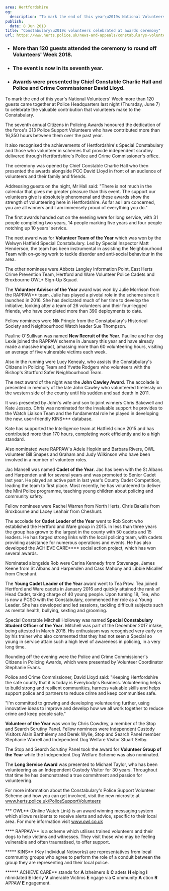 ```yaml
area: Hertfordshire
og:
  description: "To mark the end of this year\u2019s National Volunteers\u2019 Week more than 120 guests came together at Police Headquarters last night (Thursday, June 7) to celebrate the valuable contribution that volunteers make to the Constabulary."
publish:
  date: 8 Jun 2018
title: "Constabulary\u2019s volunteers celebrated at awards ceremony"
url: https://www.herts.police.uk/news-and-appeals/constabularys-volunteers-celebrated-at-awards-ceremony-0347
```

* ### More than 120 guests attended the ceremony to round off Volunteers' Week 2018.

 * ### The event is now in its seventh year.

 * ### Awards were presented by Chief Constable Charlie Hall and Police and Crime Commissioner David Lloyd.

To mark the end of this year's National Volunteers' Week more than 120 guests came together at Police Headquarters last night (Thursday, June 7) to celebrate the valuable contribution that volunteers make to the Constabulary.

The seventh annual Citizens in Policing Awards honoured the dedication of the force's 313 Police Support Volunteers who have contributed more than 16,350 hours between them over the past year.

It also recognised the achievements of Hertfordshire's Special Constabulary and those who volunteer in schemes that provide independent scrutiny delivered through Hertfordshire's Police and Crime Commissioner's office.

The ceremony was opened by Chief Constable Charlie Hall who then presented the awards alongside PCC David Lloyd in front of an audience of volunteers and their family and friends.

Addressing guests on the night, Mr Hall said: "There is not much in the calendar that gives me greater pleasure than this event. The support our volunteers give is absolutely phenomenal and these awards show the strength of volunteering here in Hertfordshire. As far as I am concerned, you are all winners and I am immensely proud of everything you do."

The first awards handed out on the evening were for long service, with 31 people completing two years, 14 people marking five years and four people notching up 10 years' service.

The next award was for **Volunteer Team of the Year** which was won by the Welwyn Hatfield Special Constabulary. Led by Special Inspector Matt Henderson, the team has been instrumental in assisting the Neighbourhood Team with on-going work to tackle disorder and anti-social behaviour in the area.

The other nominees were Abbots Langley Information Point, East Herts Crime Prevention Team, Hertford and Ware Volunteer Police Cadets and Broxbourne OWL* Sign-Up Squad.

The **Volunteer Advisor of the Year** award was won by Julie Morrison from the RAPPAW** team.
Julie has played a pivotal role in the scheme since it launched in 2016. She has dedicated much of her time to develop the initiative, looking after a team of 26 volunteers and their four-legged friends, who have completed more than 390 deployments to date.

Fellow nominees were Nik Pringle from the Constabulary's Historical Society and Neighbourhood Watch leader Sue Thompson.

Pauline O'Sullivan was named **New Recruit of the Year.** Pauline and her dog Lexie joined the RAPPAW scheme in January this year and have already made a massive impact, amassing more than 60 volunteering hours, visiting an average of five vulnerable victims each week.

Also in the running were Lucy Kenealy, who assists the Constabulary's Citizens in Policing Team and Yvette Rodgers who volunteers with the Bishop's Stortford Safer Neighbourhood Team.

The next award of the night was the **John Cawley Award**. The accolade is presented in memory of the late John Cawley who volunteered tirelessly on the western side of the county until his sudden and sad death in 2011.

It was presented by John's wife and son to joint winners Chris Bakewell and Kate Jessop. Chris was nominated for the invaluable support he provides to the Watch Liaison Team and the fundamental role he played in developing the new, user-friendly KINS*** database.

Kate has supported the Intelligence team at Hatfield since 2015 and has contributed more than 170 hours, completing work efficiently and to a high standard.

Also nominated were RAPPAW's Adele Hopkin and Barbara Rivers, OWL volunteer Bill Snapes and Graham and Judy Wilkinson who have been involved in a number of volunteer roles.

Jac Mansell was named **Cadet of the Year**. Jac has been with the St Albans and Harpenden unit for several years and was promoted to Senior Cadet last year. He played an active part in last year's County Cadet Competition, leading the team to first place. Most recently, he has volunteered to deliver the Mini Police programme, teaching young children about policing and community safety.

Fellow nominees were Rachel Warren from North Herts, Chris Bakalis from Broxbourne and Lacey Leahair from Cheshunt.

The accolade for **Cadet Leader of the Year** went to Rob Scott who established the Hertford and Ware group in 2015. In less than three years the group has grown to the largest in the county with 50 cadets and 15 leaders. He has forged strong links with the local policing team, with cadets providing assistance for numerous operations and events. He has also developed the ACHIEVE CARE**** social action project, which has won several awards.

Nominated alongside Rob were Carina Kennedy from Stevenage, James Keene from St Albans and Harpenden and Cass Mahony and Libbie Micallef from Cheshunt.

The **Young Cadet Leader of the Year** award went to Tea Prow. Tea joined Hertford and Ware cadets in January 2016 and quickly attained the rank of Head Cadet, taking charge of 40 young people. Upon turning 18, Tea, who is now a PCSO with the Constabulary, commenced her role as a Young Leader. She has developed and led sessions, tackling difficult subjects such as mental health, bullying, sexting and grooming.

Special Constable Mitchell Holloway was named **Special Constabulary Student Officer of the Year**.
Mitchell was part of the December 2017 intake, being attested in March 2018. His enthusiasm was recognised very early on by his trainer who also commented that they had not seen a Special so young in service attain such a high level of awareness in policing, in a very long time.

Rounding off the evening were the Police and Crime Commissioner's Citizens in Policing Awards, which were presented by Volunteer Coordinator Stephanie Evans.

Police and Crime Commissioner, David Lloyd said: "Keeping Hertfordshire the safe county that it is today is Everybody's Business. Volunteering helps to build strong and resilient communities, harness valuable skills and helps support police and partners to reduce crime and keep communities safe.

"I'm committed to growing and developing volunteering further, using innovative ideas to improve and develop how we all work together to reduce crime and keep people safe."

**Volunteer of the Year** was won by Chris Cowdrey, a member of the Stop and Search Scrutiny Panel.
Fellow nominees were Independent Custody Visitors Alain Barthelemy and Derek Wylie, Stop and Search Panel member Stephanie Worrell and Independent Dog Welfare Visitor Stuart Selby.

The Stop and Search Scrutiny Panel took the award for **Volunteer Group of the Year** while the Independent Dog Welfare Scheme was also nominated.

The **Long Service Award** was presented to Michael Taylor, who has been volunteering as an Independent Custody Visitor for 30 years. Throughout that time he has demonstrated a true commitment and passion for volunteering.

For more information about the Constabulary's Police Support Volunteer Scheme and how you can get involved, visit the new microsite at www.herts.police.uk/PoliceSupportVolunteers

*** OWL** (Online Watch Link) is an award winning messaging system which allows residents to receive alerts and advice, specific to their local area. For more information visit www.owl.co.uk

**** RAPPAW** is a scheme which utilises trained volunteers and their dogs to help victims and witnesses. They visit those who may be feeling vulnerable and often traumatised, to offer support.

***** KINS** (Key Individual Networks) are representatives from local community groups who agree to perform the role of a conduit between the group they are representing and their local police.

****** ACHIEVE CARE** stands for **A** lzheimers & **C** adets **H** elping **I** ntimidated **E** lderly **V** ulnerable Victims **E** ngage via **C** ommunity **A** ction **R** APPAW **E** ngagement.
